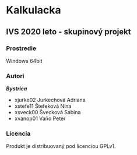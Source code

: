 # Kalkulacka
## IVS 2020 leto - skupinový projekt

### Prostredie
Windows 64bit

### Autori
**_Bystrica_**
- xjurke02  Jurkechová Adriana
- xstefe11  Štefeková Nina
- xsveck00  Švecková Sabína
- xvanop01  Vaňo Peter

### Licencia
Produkt je distribuovaný pod licenciou GPLv1.
